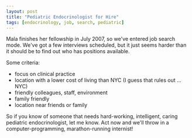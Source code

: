 ```yaml
---
layout: post
title: "Pediatric Endocrinologist for Hire"
tags: [endocrinology, job, search, pediatric]
---
```


Mala finishes her fellowship in July 2007, so we've entered job search mode. We've got a few interviews scheduled, but it just seems harder than it should be to find out who has positions available.

Some criteria:

- focus on clinical practice
- location with a lower cost of living than NYC (I guess that rules out ... NYC)
- friendly colleagues, staff, environment
- family friendly
- location near friends or family

So if you know of someone that needs hard-working, intelligent, caring pediatric endocrinologist, let me know. Act now and we'll throw in a computer-programming, marathon-running internist!
